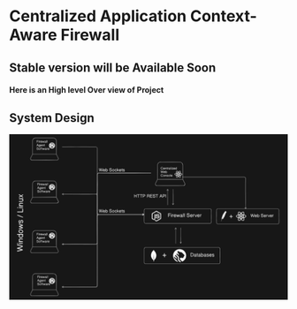 # Centralized Application Context-Aware Firewall 

## Stable version will be Available Soon

#### Here is an High level Over view of Project

## System Design

![System Design](https://github.com/thisisharshavardhan/Centralized-Application-context-aware-firewall/blob/main/Public/architecture.png?raw=true)


